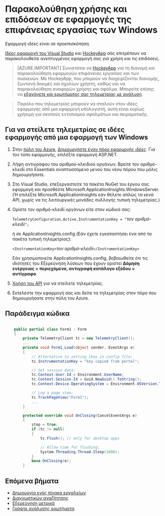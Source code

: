 <properties 
    pageTitle="Παρακολούθηση χρήσης και επιδόσεων για τις εφαρμογές στην επιφάνεια εργασίας των Windows" 
    description="Ανάλυση χρήσης και επιδόσεων της εφαρμογής υπολογιστή Windows με HockeyApp και τις ιδέες εφαρμογής." 
    services="application-insights" 
    documentationCenter="windows"
    authors="alancameronwills" 
    manager="douge"/>

<tags 
    ms.service="application-insights" 
    ms.workload="tbd" 
    ms.tgt_pltfrm="ibiza" 
    ms.devlang="na" 
    ms.topic="article" 
    ms.date="08/26/2016" 
    ms.author="awills"/>

# <a name="monitoring-usage-and-performance-in-windows-desktop-apps"></a>Παρακολούθηση χρήσης και επιδόσεων σε εφαρμογές της επιφάνειας εργασίας των Windows

*Εφαρμογή ιδέες είναι σε προεπισκόπηση.*

[Ιδέες εφαρμογή του Visual Studio](app-insights-overview.md) και [HockeyApp](https://hockeyapp.net) σάς επιτρέπουν να παρακολουθείτε ανεπτυγμένος εφαρμογή σας για χρήση και τις επιδόσεις.

> [AZURE.IMPORTANT] Συνιστάται να [HockeyApp](https://hockeyapp.net) για τη διανομή και παρακολούθηση εφαρμογών επιφάνειας εργασίας και των συσκευών. Με HockeyApp, που μπορούν να διαχειρίζονται διανομής, ζωντανή δοκιμές και σχολίων χρήστη, καθώς και να παρακολούθηση αναφορών χρήσης και σφάλμα. Μπορείτε επίσης να [εξαγάγετε και ερωτήματος σας τηλεμετρίας με ανάλυση](app-insights-hockeyapp-bridge-app.md).

> Παρόλο που τηλεμετρίας μπορούν να σταλούν στον ιδέες εφαρμογής από μια εφαρμογή υπολογιστή, αυτή είναι κυρίως χρήσιμη για σκοπούς εντοπισμού σφαλμάτων και πειραματικής.


## <a name="to-send-telemetry-to-application-insights-from-a-windows-application"></a>Για να στείλετε τηλεμετρίας σε ιδέες εφαρμογής από μια εφαρμογή των Windows

1. Στην [πύλη του Azure](https://portal.azure.com), [Δημιουργήστε έναν πόρο εφαρμογής ιδέες](app-insights-create-new-resource.md). Για τον τύπο εφαρμογής, επιλέξτε εφαρμογή ASP.NET.
2. Λήψη αντιγράφου του αριθμού-κλειδιού οργάνων. Βρείτε τον αριθμό-κλειδί στο Essentials αναπτυσσόμενο μενού του νέου πόρου που μόλις δημιουργήσατε. 
3. Στο Visual Studio, επεξεργαστείτε τα πακέτα NuGet του έργου σας εφαρμογή και προσθέστε Microsoft.ApplicationInsights.WindowsServer. (Ή επιλέξτε Microsoft.ApplicationInsights εάν θέλετε απλώς τα κενά API, χωρίς να τις λειτουργικές μονάδες συλλογής τυπική τηλεμετρίας.)
4. Ορίστε τον αριθμό-κλειδί οργάνων είτε στον κώδικά σας:

    `TelemetryConfiguration.Active.InstrumentationKey = "`*τον αριθμό-κλειδί*`";` 

    ή σε ApplicationInsights.config (Εάν έχετε εγκαταστήσει ένα από τα πακέτα τυπική τηλεμετρίας):
 
    `<InstrumentationKey>`*τον αριθμό-κλειδί*`</InstrumentationKey>` 

    Εάν χρησιμοποιείτε ApplicationInsights.config, βεβαιωθείτε ότι τις ιδιότητές του Εξερεύνηση λύσεων που έχουν οριστεί **Δόμηση ενέργειας = περιεχόμενο, αντιγραφή κατάλογο εξόδου = αντίγραφο**.
5. [Χρήση του API](app-insights-api-custom-events-metrics.md) για να στείλετε τηλεμετρίας.
6. Εκτελέστε την εφαρμογή σας και δείτε τα τηλεμετρίας στον πόρο που δημιουργήσατε στην πύλη του Azure.

## <a name="telemetry"></a>Παράδειγμα κώδικα

```C#

    public partial class Form1 : Form
    {
        private TelemetryClient tc = new TelemetryClient();
        ...
        private void Form1_Load(object sender, EventArgs e)
        {
            // Alternative to setting ikey in config file:
            tc.InstrumentationKey = "key copied from portal";

            // Set session data:
            tc.Context.User.Id = Environment.UserName;
            tc.Context.Session.Id = Guid.NewGuid().ToString();
            tc.Context.Device.OperatingSystem = Environment.OSVersion.ToString();

            // Log a page view:
            tc.TrackPageView("Form1");
            ...
        }

        protected override void OnClosing(CancelEventArgs e)
        {
            stop = true;
            if (tc != null)
            {
                tc.Flush(); // only for desktop apps

                // Allow time for flushing:
                System.Threading.Thread.Sleep(1000);
            }
            base.OnClosing(e);
        }

```

## <a name="next-steps"></a>Επόμενα βήματα

* [Δημιουργία ενός πίνακα εργαλείων](app-insights-dashboards.md)
* [Διαγνωστικών αναζήτησης](app-insights-diagnostic-search.md)
* [Εξερεύνηση μετρικά](app-insights-metrics-explorer.md)
* [Γράψτε ανάλυσης ερωτήματα](app-insights-analytics.md)
 
